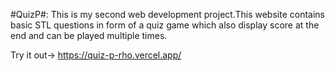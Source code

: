 #QuizP#: This is my second web development project.This website contains basic STL questions in form of a quiz game which also display score at the end and can be played multiple times.

Try it out-> https://quiz-p-rho.vercel.app/
